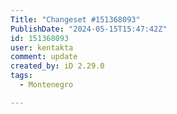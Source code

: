 ```yaml
---
Title: "Changeset #151368093"
PublishDate: "2024-05-15T15:47:42Z"
id: 151368093
user: kentakta
comment: update
created_by: iD 2.29.0
tags:
  - Montenegro

---
```

